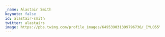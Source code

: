 ```yaml
---
_name: Alastair Smith
keynote: false
id: alastair-smith
twitter: alastairs
image: https://pbs.twimg.com/profile_images/649539031399796736/_IYLO55Y.jpg
---
```

